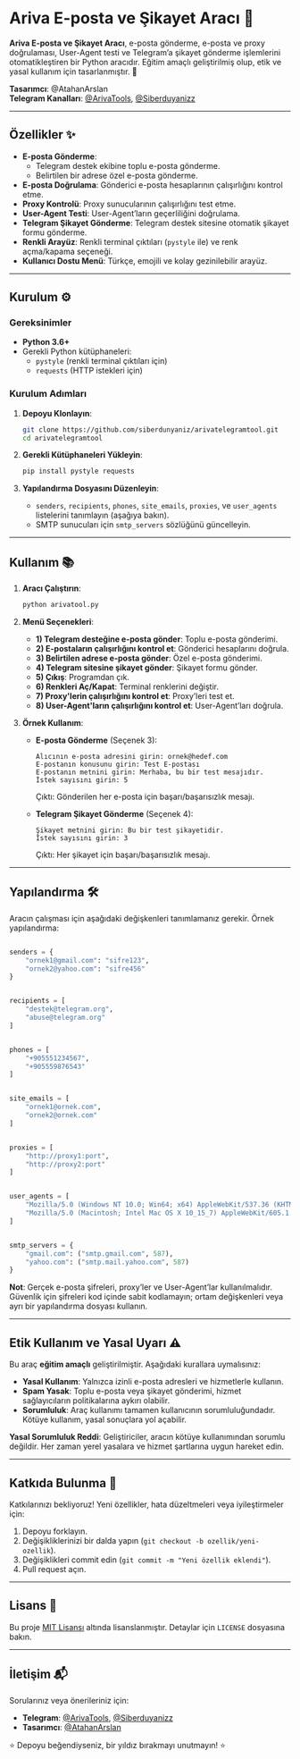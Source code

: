 # Ariva E-posta ve Şikayet Aracı 📧

**Ariva E-posta ve Şikayet Aracı**, e-posta gönderme, e-posta ve proxy doğrulaması, User-Agent testi ve Telegram’a şikayet gönderme işlemlerini otomatikleştiren bir Python aracıdır. Eğitim amaçlı geliştirilmiş olup, etik ve yasal kullanım için tasarlanmıştır. 🚀

**Tasarımcı**: @AtahanArslan  
**Telegram Kanalları**: [@ArivaTools](https://t.me/ArivaTools), [@Siberduyanizz](https://t.me/Siberduyanizz)

---

## Özellikler ✨

- **E-posta Gönderme**:
  - Telegram destek ekibine toplu e-posta gönderme.
  - Belirtilen bir adrese özel e-posta gönderme.
- **E-posta Doğrulama**: Gönderici e-posta hesaplarının çalışırlığını kontrol etme.
- **Proxy Kontrolü**: Proxy sunucularının çalışırlığını test etme.
- **User-Agent Testi**: User-Agent’ların geçerliliğini doğrulama.
- **Telegram Şikayet Gönderme**: Telegram destek sitesine otomatik şikayet formu gönderme.
- **Renkli Arayüz**: Renkli terminal çıktıları (`pystyle` ile) ve renk açma/kapama seçeneği.
- **Kullanıcı Dostu Menü**: Türkçe, emojili ve kolay gezinilebilir arayüz.

---

## Kurulum ⚙️

### Gereksinimler
- **Python 3.6+**
- Gerekli Python kütüphaneleri:
  - `pystyle` (renkli terminal çıktıları için)
  - `requests` (HTTP istekleri için)

### Kurulum Adımları
1. **Depoyu Klonlayın**:
   ```bash
   git clone https://github.com/siberdunyaniz/arivatelegramtool.git
   cd arivatelegramtool
   ```

2. **Gerekli Kütüphaneleri Yükleyin**:
   ```bash
   pip install pystyle requests
   ```

3. **Yapılandırma Dosyasını Düzenleyin**:
   - `senders`, `recipients`, `phones`, `site_emails`, `proxies`, ve `user_agents` listelerini tanımlayın (aşağıya bakın).
   - SMTP sunucuları için `smtp_servers` sözlüğünü güncelleyin.

---

## Kullanım 📚

1. **Aracı Çalıştırın**:
   ```bash
   python arivatool.py
   ```

2. **Menü Seçenekleri**:
   - **1) Telegram desteğine e-posta gönder**: Toplu e-posta gönderimi.
   - **2) E-postaların çalışırlığını kontrol et**: Gönderici hesaplarını doğrula.
   - **3) Belirtilen adrese e-posta gönder**: Özel e-posta gönderimi.
   - **4) Telegram sitesine şikayet gönder**: Şikayet formu gönder.
   - **5) Çıkış**: Programdan çık.
   - **6) Renkleri Aç/Kapat**: Terminal renklerini değiştir.
   - **7) Proxy'lerin çalışırlığını kontrol et**: Proxy’leri test et.
   - **8) User-Agent'ların çalışırlığını kontrol et**: User-Agent’ları doğrula.

3. **Örnek Kullanım**:
   - **E-posta Gönderme** (Seçenek 3):
     ```
     Alıcının e-posta adresini girin: ornek@hedef.com
     E-postanın konusunu girin: Test E-postası
     E-postanın metnini girin: Merhaba, bu bir test mesajıdır.
     İstek sayısını girin: 5
     ```
     Çıktı: Gönderilen her e-posta için başarı/başarısızlık mesajı.

   - **Telegram Şikayet Gönderme** (Seçenek 4):
     ```
     Şikayet metnini girin: Bu bir test şikayetidir.
     İstek sayısını girin: 3
     ```
     Çıktı: Her şikayet için başarı/başarısızlık mesajı.

---

## Yapılandırma 🛠️

Aracın çalışması için aşağıdaki değişkenleri tanımlamanız gerekir. Örnek yapılandırma:

```python

senders = {
    "ornek1@gmail.com": "sifre123",
    "ornek2@yahoo.com": "sifre456"
}


recipients = [
    "destek@telegram.org",
    "abuse@telegram.org"
]


phones = [
    "+905551234567",
    "+905559876543"
]


site_emails = [
    "ornek1@ornek.com",
    "ornek2@ornek.com"
]


proxies = [
    "http://proxy1:port",
    "http://proxy2:port"
]


user_agents = [
    "Mozilla/5.0 (Windows NT 10.0; Win64; x64) AppleWebKit/537.36 (KHTML, gibi Gecko) Chrome/91.0.4472.124 Safari/537.36",
    "Mozilla/5.0 (Macintosh; Intel Mac OS X 10_15_7) AppleWebKit/605.1.15 (KHTML, gibi Gecko) Version/14.0 Safari/605.1.15"
]


smtp_servers = {
    "gmail.com": ("smtp.gmail.com", 587),
    "yahoo.com": ("smtp.mail.yahoo.com", 587)
}
```

**Not**: Gerçek e-posta şifreleri, proxy’ler ve User-Agent’lar kullanılmalıdır. Güvenlik için şifreleri kod içinde sabit kodlamayın; ortam değişkenleri veya ayrı bir yapılandırma dosyası kullanın.

---

## Etik Kullanım ve Yasal Uyarı ⚠️

Bu araç **eğitim amaçlı** geliştirilmiştir. Aşağıdaki kurallara uymalısınız:
- **Yasal Kullanım**: Yalnızca izinli e-posta adresleri ve hizmetlerle kullanın.
- **Spam Yasak**: Toplu e-posta veya şikayet gönderimi, hizmet sağlayıcıların politikalarına aykırı olabilir.
- **Sorumluluk**: Araç kullanımı tamamen kullanıcının sorumluluğundadır. Kötüye kullanım, yasal sonuçlara yol açabilir.

**Yasal Sorumluluk Reddi**: Geliştiriciler, aracın kötüye kullanımından sorumlu değildir. Her zaman yerel yasalara ve hizmet şartlarına uygun hareket edin.

---

## Katkıda Bulunma 🤝

Katkılarınızı bekliyoruz! Yeni özellikler, hata düzeltmeleri veya iyileştirmeler için:
1. Depoyu forklayın.
2. Değişikliklerinizi bir dalda yapın (`git checkout -b ozellik/yeni-ozellik`).
3. Değişiklikleri commit edin (`git commit -m "Yeni özellik eklendi"`).
4. Pull request açın.

---

## Lisans 📜

Bu proje [MIT Lisansı](LICENSE) altında lisanslanmıştır. Detaylar için `LICENSE` dosyasına bakın.

---

## İletişim 📬

Sorularınız veya önerileriniz için:
- **Telegram**: [@ArivaTools](https://t.me/ArivaTools), [@Siberduyanizz](https://t.me/Siberduyanizz)
- **Tasarımcı**: [@AtahanArslan](https://t.me/AtahanArslan)

⭐️ Depoyu beğendiyseniz, bir yıldız bırakmayı unutmayın! ⭐️